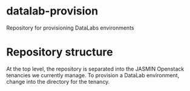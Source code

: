 # datalab-provision
Repository for provisioning DataLabs environments


# Repository structure
At the top level, the repository is separated into the JASMIN Openstack tenancies
we currently manage. To provision a DataLab environment, change into the directory 
for the tenancy.
